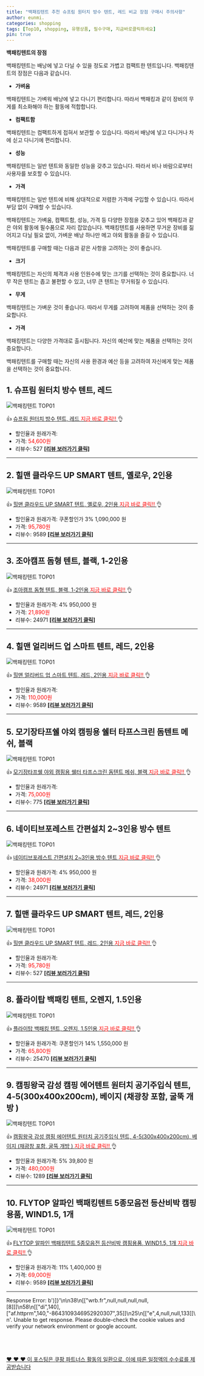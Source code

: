 ```yaml
---
title: "백패킹텐트 추천 슈프림 원터치 방수 텐트, 레드 비교 장점 구매시 주의사항"
author: eunmi.
categories: shopping
tags: [Top10, shopping, 유행상품, 필수구매, 지금바로클릭하세요]
pin: true
---
```

**백패킹텐트의 장점**

백패킹텐트는 배낭에 넣고 다닐 수 있을 정도로 가볍고 컴팩트한 텐트입니다. 백패킹텐트의 장점은 다음과 같습니다.

* **가벼움**

백패킹텐트는 가벼워 배낭에 넣고 다니기 편리합니다. 따라서 백패킹과 같이 장비의 무게를 최소화해야 하는 활동에 적합합니다.

* **컴팩트함**

백패킹텐트는 컴팩트하게 접혀서 보관할 수 있습니다. 따라서 배낭에 넣고 다니거나 차에 싣고 다니기에 편리합니다.

* **성능**

백패킹텐트는 일반 텐트와 동일한 성능을 갖추고 있습니다. 따라서 비나 바람으로부터 사용자를 보호할 수 있습니다.

* **가격**

백패킹텐트는 일반 텐트에 비해 상대적으로 저렴한 가격에 구입할 수 있습니다. 따라서 부담 없이 구매할 수 있습니다.

백패킹텐트는 가벼움, 컴팩트함, 성능, 가격 등 다양한 장점을 갖추고 있어 백패킹과 같은 야외 활동에 필수품으로 자리 잡았습니다. 백패킹텐트를 사용하면 무거운 장비를 짊어지고 다닐 필요 없이, 가벼운 배낭 하나만 메고 야외 활동을 즐길 수 있습니다.

백패킹텐트를 구매할 때는 다음과 같은 사항을 고려하는 것이 좋습니다.

* **크기**

백패킹텐트는 자신의 체격과 사용 인원수에 맞는 크기를 선택하는 것이 중요합니다. 너무 작은 텐트는 좁고 불편할 수 있고, 너무 큰 텐트는 무거워질 수 있습니다.

* **무게**

백패킹텐트는 가벼운 것이 좋습니다. 따라서 무게를 고려하여 제품을 선택하는 것이 중요합니다.

* **가격**

백패킹텐트는 다양한 가격대로 출시됩니다. 자신의 예산에 맞는 제품을 선택하는 것이 중요합니다.

백패킹텐트를 구매할 때는 자신의 사용 환경과 예산 등을 고려하여 자신에게 맞는 제품을 선택하는 것이 중요합니다.

   

## 1. 슈프림 원터치 방수 텐트, 레드

![백패킹텐트 TOP01](https://thumbnail7.coupangcdn.com/thumbnails/remote/230x230ex/image/vendor_inventory/2fd1/10453191e858979a2a1facf4b2a2e0b1c38a621c276b5017e3ff7acbc45d.jpg)


👍 [슈프림 원터치 방수 텐트, 레드 <font color=red> 지금 바로 클릭!! </font> ](https://link.coupang.com/re/AFFSDP?lptag=AF3617701&subid=GithubCoopas&pageKey=5796804366&traceid=V0-153&itemId=9929334830&vendorItemId=81905664682) 👌 


- 할인율과 원래가격: 
- 가격: <span style='color:red'>54,600원</span>
- 리뷰수: 527  [**[리뷰 보러가기 클릭]**](https://link.coupang.com/re/AFFSDP?lptag=AF3617701&subid=GithubCoopas&pageKey=5796804366&traceid=V0-153&itemId=9929334830&vendorItemId=81905664682)

---


   

## 2. 힐맨 클라우드 UP SMART 텐트, 옐로우, 2인용

![백패킹텐트 TOP01](https://thumbnail6.coupangcdn.com/thumbnails/remote/230x230ex/image/retail/images/2878237070484170-6b81db77-43f9-4927-a03b-8e7b4e35e405.jpg)


👍 [힐맨 클라우드 UP SMART 텐트, 옐로우, 2인용 <font color=red> 지금 바로 클릭!! </font> ](https://link.coupang.com/re/AFFSDP?lptag=AF3617701&subid=GithubCoopas&pageKey=5393646362&traceid=V0-153&itemId=8050306495&vendorItemId=75338842690) 👌 


- 할인율과 원래가격: 쿠폰할인가 3%  1,090,000   원
- 가격: <span style='color:red'>95,780원</span>
- 리뷰수: 9589  [**[리뷰 보러가기 클릭]**](https://link.coupang.com/re/AFFSDP?lptag=AF3617701&subid=GithubCoopas&pageKey=5393646362&traceid=V0-153&itemId=8050306495&vendorItemId=75338842690)

---


   

## 3. 조아캠프 돔형 텐트, 블랙, 1-2인용

![백패킹텐트 TOP01](https://thumbnail6.coupangcdn.com/thumbnails/remote/230x230ex/image/retail/images/3742947557834438-23603c2f-558b-40e3-84c2-3e56ee8bad59.jpg)


👍 [조아캠프 돔형 텐트, 블랙, 1-2인용 <font color=red> 지금 바로 클릭!! </font> ](https://link.coupang.com/re/AFFSDP?lptag=AF3617701&subid=GithubCoopas&pageKey=70423987&traceid=V0-153&itemId=384083651&vendorItemId=3932689821) 👌 


- 할인율과 원래가격: 4%  950,000   원
- 가격: <span style='color:red'>21,890원</span>
- 리뷰수: 24971  [**[리뷰 보러가기 클릭]**](https://link.coupang.com/re/AFFSDP?lptag=AF3617701&subid=GithubCoopas&pageKey=70423987&traceid=V0-153&itemId=384083651&vendorItemId=3932689821)

---


   

## 4. 힐맨 얼리버드 업 스마트 텐트, 레드, 2인용

![백패킹텐트 TOP01](https://thumbnail10.coupangcdn.com/thumbnails/remote/230x230ex/image/retail/images/1574599660920479-cd41198a-fcb7-42a8-91f1-c925c13b682c.jpg)


👍 [힐맨 얼리버드 업 스마트 텐트, 레드, 2인용 <font color=red> 지금 바로 클릭!! </font> ](https://link.coupang.com/re/AFFSDP?lptag=AF3617701&subid=GithubCoopas&pageKey=1956849661&traceid=V0-153&itemId=3325144474&vendorItemId=71311997773) 👌 


- 할인율과 원래가격: 
- 가격: <span style='color:red'>110,000원</span>
- 리뷰수: 9589  [**[리뷰 보러가기 클릭]**](https://link.coupang.com/re/AFFSDP?lptag=AF3617701&subid=GithubCoopas&pageKey=1956849661&traceid=V0-153&itemId=3325144474&vendorItemId=71311997773)

---


   

## 5. 모기장타프쉘 야외 캠핑용 쉘터 타프스크린 돔텐트 메쉬, 블랙

![백패킹텐트 TOP01](https://thumbnail10.coupangcdn.com/thumbnails/remote/230x230ex/image/vendor_inventory/2fd4/b13ef3ee632c4837eabff09703d29d2d08ed22abc5972e8f61a577ca9538.png)


👍 [모기장타프쉘 야외 캠핑용 쉘터 타프스크린 돔텐트 메쉬, 블랙 <font color=red> 지금 바로 클릭!! </font> ](https://link.coupang.com/re/AFFSDP?lptag=AF3617701&subid=GithubCoopas&pageKey=7649333580&traceid=V0-153&itemId=20348643602&vendorItemId=87433194686) 👌 


- 할인율과 원래가격: 
- 가격: <span style='color:red'>75,000원</span>
- 리뷰수: 775  [**[리뷰 보러가기 클릭]**](https://link.coupang.com/re/AFFSDP?lptag=AF3617701&subid=GithubCoopas&pageKey=7649333580&traceid=V0-153&itemId=20348643602&vendorItemId=87433194686)

---


   

## 6. 네이티브포레스트 간편설치 2~3인용 방수 텐트

![백패킹텐트 TOP01](https://thumbnail7.coupangcdn.com/thumbnails/remote/230x230ex/image/vendor_inventory/97ec/bcba9944fee636c42952780b1d655a968e26171f96c44f99ca79546979fc.jpg)


👍 [네이티브포레스트 간편설치 2~3인용 방수 텐트 <font color=red> 지금 바로 클릭!! </font> ](https://link.coupang.com/re/AFFSDP?lptag=AF3617701&subid=GithubCoopas&pageKey=7581431206&traceid=V0-153&itemId=20014065456&vendorItemId=87110893715) 👌 


- 할인율과 원래가격: 4%  950,000   원
- 가격: <span style='color:red'>38,000원</span>
- 리뷰수: 24971  [**[리뷰 보러가기 클릭]**](https://link.coupang.com/re/AFFSDP?lptag=AF3617701&subid=GithubCoopas&pageKey=7581431206&traceid=V0-153&itemId=20014065456&vendorItemId=87110893715)

---


   

## 7. 힐맨 클라우드 UP SMART 텐트, 레드, 2인용

![백패킹텐트 TOP01](https://thumbnail10.coupangcdn.com/thumbnails/remote/230x230ex/image/retail/images/2020/02/26/17/2/fff55c76-35af-46cf-9a74-4454624714d9.jpg)


👍 [힐맨 클라우드 UP SMART 텐트, 레드, 2인용 <font color=red> 지금 바로 클릭!! </font> ](https://link.coupang.com/re/AFFSDP?lptag=AF3617701&subid=GithubCoopas&pageKey=5393646362&traceid=V0-153&itemId=8050306491&vendorItemId=75338842686) 👌 


- 할인율과 원래가격: 
- 가격: <span style='color:red'>95,780원</span>
- 리뷰수: 527  [**[리뷰 보러가기 클릭]**](https://link.coupang.com/re/AFFSDP?lptag=AF3617701&subid=GithubCoopas&pageKey=5393646362&traceid=V0-153&itemId=8050306491&vendorItemId=75338842686)

---


   

## 8. 플라이탑 백패킹 텐트, 오렌지, 1.5인용

![백패킹텐트 TOP01](https://thumbnail7.coupangcdn.com/thumbnails/remote/230x230ex/image/rs_quotation_api/g70ohbik/9d02568bba6f4665b29f2d72c6188c69.jpg)


👍 [플라이탑 백패킹 텐트, 오렌지, 1.5인용 <font color=red> 지금 바로 클릭!! </font> ](https://link.coupang.com/re/AFFSDP?lptag=AF3617701&subid=GithubCoopas&pageKey=5380950065&traceid=V0-153&itemId=7991879516&vendorItemId=75280734055) 👌 


- 할인율과 원래가격: 쿠폰할인가 14%  1,550,000   원
- 가격: <span style='color:red'>65,800원</span>
- 리뷰수: 25470  [**[리뷰 보러가기 클릭]**](https://link.coupang.com/re/AFFSDP?lptag=AF3617701&subid=GithubCoopas&pageKey=5380950065&traceid=V0-153&itemId=7991879516&vendorItemId=75280734055)

---


   

## 9. 캠핑왕국 감성 캠핑 에어텐트 원터치 공기주입식 텐트, 4-5(300x400x200cm), 베이지 (채광창 포함, 굴뚝 개방 )

![백패킹텐트 TOP01](https://thumbnail8.coupangcdn.com/thumbnails/remote/230x230ex/image/vendor_inventory/ad13/e5a69aa6cd11c5d350794629a116f4bacd98e9030f4cf3021ca4ac24aa44.png)


👍 [캠핑왕국 감성 캠핑 에어텐트 원터치 공기주입식 텐트, 4-5(300x400x200cm), 베이지 (채광창 포함, 굴뚝 개방 ) <font color=red> 지금 바로 클릭!! </font> ](https://link.coupang.com/re/AFFSDP?lptag=AF3617701&subid=GithubCoopas&pageKey=7279739946&traceid=V0-153&itemId=18583393586&vendorItemId=85719941557) 👌 


- 할인율과 원래가격: 5%  39,800   원
- 가격: <span style='color:red'>480,000원</span>
- 리뷰수: 1289  [**[리뷰 보러가기 클릭]**](https://link.coupang.com/re/AFFSDP?lptag=AF3617701&subid=GithubCoopas&pageKey=7279739946&traceid=V0-153&itemId=18583393586&vendorItemId=85719941557)

---


   

## 10. FLYTOP 알파인 백패킹텐트 5종모음전 등산비박 캠핑용품, WIND1.5, 1개

![백패킹텐트 TOP01](https://thumbnail10.coupangcdn.com/thumbnails/remote/230x230ex/image/vendor_inventory/images/2016/12/02/18/8/2310a017-e6c1-4987-9b50-915a0c98e4ae.jpg)


👍 [FLYTOP 알파인 백패킹텐트 5종모음전 등산비박 캠핑용품, WIND1.5, 1개 <font color=red> 지금 바로 클릭!! </font> ](https://link.coupang.com/re/AFFSDP?lptag=AF3617701&subid=GithubCoopas&pageKey=6714060931&traceid=V0-153&itemId=15596648287&vendorItemId=3071156789) 👌 


- 할인율과 원래가격: 11%  1,400,000   원
- 가격: <span style='color:red'>69,000원</span>
- 리뷰수: 9589  [**[리뷰 보러가기 클릭]**](https://link.coupang.com/re/AFFSDP?lptag=AF3617701&subid=GithubCoopas&pageKey=6714060931&traceid=V0-153&itemId=15596648287&vendorItemId=3071156789)

---
Response Error: b')]}\'\n\n38\n[["wrb.fr",null,null,null,null,[8]]]\n58\n[["di",140],["af.httprm",140,"-8643109346952920307",35]]\n25\n[["e",4,null,null,133]]\n'. 
Unable to get response.
Please double-check the cookie values and verify your network environment or google account.<br><br><br><br><br> [ ❤ ❤ ❤ 이 포스팅은 쿠팡 파트너스 활동의 일환으로, 이에 따른 일정액의 수수료를 제공받습니다](https://link.coupang.com/a/bcEFyh)